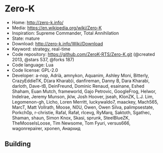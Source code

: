 # Zero-K

- Home: http://zero-k.info/
- Media: https://en.wikipedia.org/wiki/Zero-K
- Inspiration: Supreme Commander, Total Annihilation
- State: mature
- Download: http://zero-k.info/Wiki/Download
- Keyword: strategy, real-time
- Code repository: https://github.com/ZeroK-RTS/Zero-K.git (@created 2013, @stars 537, @forks 187)
- Code language: Lua
- Code license: GPL-2.0
- Developer: a-nop, Adrià, amnykon, Aquanim, Ashley Moni, Bitterly, CrazyEddieTK, D(ara Kharab)i, danfireman, Danny B, Dara Kharabi, darloth, Dave-tB, DeinFreund, Dominic Renaud, esainane, Eshed Shaham, Euan Mutch, frameworld, Gajo Petrovic, GoogleFrog, Helwor, IndeIrae, Jeremy Munson, jklw, Josh Hoover, jseah, KlonZK, L.J. Lim, Legomenon-gh, Licho, Loren Merritt, luckywaldo7, maackey, Mach565, MarcT, Matt Vollrath, Moose, N0U, Owen, Owen Silva, palimpsestate, Porkch0p, r-christie, Rafal, Rafał, rlcevg, RyMarq, Saktoth, Sgathec, Shaman, shaun, Simon Knox, Skasi, sprunk, SteelBlueZK, TheMooseIsLoose, Tim Newsome, Tom Fyuri, versus666, wagonrepairer, xponen, Анархид

## Building
